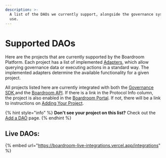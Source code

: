 ```yaml
---
description: >-
  A list of the DAOs we currently support, alongside the governance systems they
  use.
---
```


# Supported DAOs

Here are the projects that are currently supported by the Boardroom Platform. Each project has a list of implemented [Adapters](sdk/adapters/), which allow querying governance data or executing actions in a standard way. The implemented adapters determine the available functionality for a given project.

All projects listed here are currently integrated with both the [Governance SDK ](sdk/governance-sdk/)and the [Boardroom API](boardroom-api/boardroom-api/). If there is a link in the Protocol Info column, the project is also enabled in the [Boardroom Portal](broken-reference). If not, there will be a link to instructions on [Adding Your Project](broken-reference).

{% hint style="info" %}
**Don't see your project on this list?** Check out the [Add a DAO](adding-your-project/2.-submit-your-metadata.md) page.
{% endhint %}

## Live DAOs:

{% embed url="https://boardroom-live-integrations.vercel.app/integrations" %}
